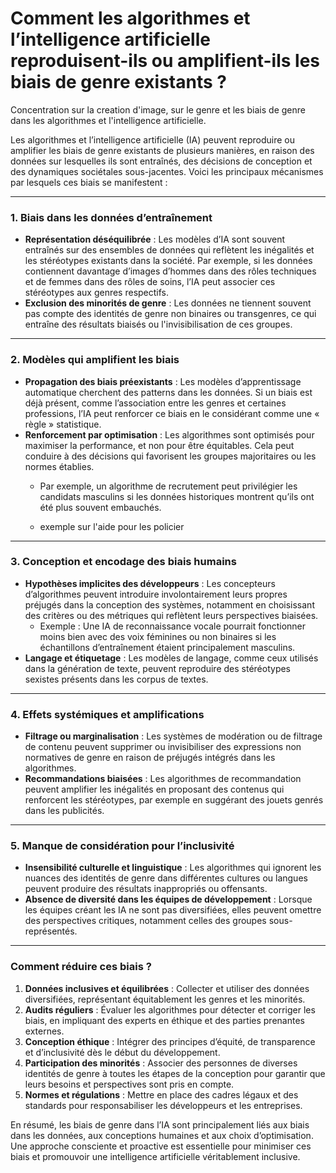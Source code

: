 # Comment les algorithmes et l’intelligence artificielle reproduisent-ils ou amplifient-ils les biais de genre existants ?

Concentration sur la creation d'image, sur le genre et les biais de genre dans les algorithmes et l'intelligence artificielle.

Les algorithmes et l’intelligence artificielle (IA) peuvent reproduire ou amplifier les biais de genre existants de plusieurs manières, en raison des données sur lesquelles ils sont entraînés, des décisions de conception et des dynamiques sociétales sous-jacentes. Voici les principaux mécanismes par lesquels ces biais se manifestent :

---

### 1. **Biais dans les données d’entraînement**
- **Représentation déséquilibrée** : Les modèles d’IA sont souvent entraînés sur des ensembles de données qui reflètent les inégalités et les stéréotypes existants dans la société. Par exemple, si les données contiennent davantage d’images d’hommes dans des rôles techniques et de femmes dans des rôles de soins, l’IA peut associer ces stéréotypes aux genres respectifs.
- **Exclusion des minorités de genre** : Les données ne tiennent souvent pas compte des identités de genre non binaires ou transgenres, ce qui entraîne des résultats biaisés ou l'invisibilisation de ces groupes.

---

### 2. **Modèles qui amplifient les biais**
- **Propagation des biais préexistants** : Les modèles d’apprentissage automatique cherchent des patterns dans les données. Si un biais est déjà présent, comme l’association entre les genres et certaines professions, l’IA peut renforcer ce biais en le considérant comme une « règle » statistique.
- **Renforcement par optimisation** : Les algorithmes sont optimisés pour maximiser la performance, et non pour être équitables. Cela peut conduire à des décisions qui favorisent les groupes majoritaires ou les normes établies.
  - Par exemple, un algorithme de recrutement peut privilégier les candidats masculins si les données historiques montrent qu’ils ont été plus souvent embauchés.

  - exemple sur l'aide pour les policier

---

### 3. **Conception et encodage des biais humains**
- **Hypothèses implicites des développeurs** : Les concepteurs d’algorithmes peuvent introduire involontairement leurs propres préjugés dans la conception des systèmes, notamment en choisissant des critères ou des métriques qui reflètent leurs perspectives biaisées.
  - Exemple : Une IA de reconnaissance vocale pourrait fonctionner moins bien avec des voix féminines ou non binaires si les échantillons d’entraînement étaient principalement masculins.
- **Langage et étiquetage** : Les modèles de langage, comme ceux utilisés dans la génération de texte, peuvent reproduire des stéréotypes sexistes présents dans les corpus de textes.

---

### 4. **Effets systémiques et amplifications**
- **Filtrage ou marginalisation** : Les systèmes de modération ou de filtrage de contenu peuvent supprimer ou invisibiliser des expressions non normatives de genre en raison de préjugés intégrés dans les algorithmes.
- **Recommandations biaisées** : Les algorithmes de recommandation peuvent amplifier les inégalités en proposant des contenus qui renforcent les stéréotypes, par exemple en suggérant des jouets genrés dans les publicités.

---

### 5. **Manque de considération pour l’inclusivité**
- **Insensibilité culturelle et linguistique** : Les algorithmes qui ignorent les nuances des identités de genre dans différentes cultures ou langues peuvent produire des résultats inappropriés ou offensants.
- **Absence de diversité dans les équipes de développement** : Lorsque les équipes créant les IA ne sont pas diversifiées, elles peuvent omettre des perspectives critiques, notamment celles des groupes sous-représentés.

---

### Comment réduire ces biais ?
1. **Données inclusives et équilibrées** : Collecter et utiliser des données diversifiées, représentant équitablement les genres et les minorités.
2. **Audits réguliers** : Évaluer les algorithmes pour détecter et corriger les biais, en impliquant des experts en éthique et des parties prenantes externes.
3. **Conception éthique** : Intégrer des principes d’équité, de transparence et d’inclusivité dès le début du développement.
4. **Participation des minorités** : Associer des personnes de diverses identités de genre à toutes les étapes de la conception pour garantir que leurs besoins et perspectives sont pris en compte.
5. **Normes et régulations** : Mettre en place des cadres légaux et des standards pour responsabiliser les développeurs et les entreprises.

En résumé, les biais de genre dans l’IA sont principalement liés aux biais dans les données, aux conceptions humaines et aux choix d’optimisation. Une approche consciente et proactive est essentielle pour minimiser ces biais et promouvoir une intelligence artificielle véritablement inclusive.